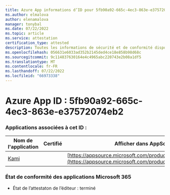 ```yaml
---
title: Azure App informations d’ID pour 5fb90a92-665c-4ec3-863e-e37572074eb2
ms.author: elmalova
author: elenamalova
manager: tonybal
ms.date: 07/22/2022
ms.topic: article
ms.service: attestation
certification_type: attested
description: Toutes les informations de sécurité et de conformité disponibles pour 5fb90a92-665c-4ec3-863e-e37572074eb2.
ms.openlocfilehash: 056631e6033ad352b2145ded4ce18e858b98d68c
ms.sourcegitcommit: 9c114837630164e4c4965abc220743e2b08a1df5
ms.translationtype: MT
ms.contentlocale: fr-FR
ms.lasthandoff: 07/22/2022
ms.locfileid: "66973338"
---
```

# <a name="azure-app-id-5fb90a92-665c-4ec3-863e-e37572074eb2"></a>Azure App ID : 5fb90a92-665c-4ec3-863e-e37572074eb2


### <a name="apps-associated-with-this-id"></a>Applications associées à cet ID :
| **Nom de l'application** | **Certifié** | **Afficher dans AppSource** |
|--------------|---------------|-----------------------|
| [Kami](../forward/WA200004148.md) |  | [https://appsource.microsoft.com/product/office/WA200004148](https://appsource.microsoft.com/product/office/WA200004148) |

### <a name="microsoft-365-app-compliance-status"></a>État de conformité des applications Microsoft 365
- État de l’attestaton de l’éditeur : terminé
